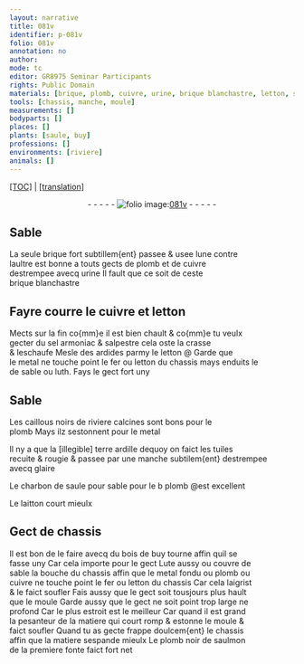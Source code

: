 ```yaml
---
layout: narrative
title: 081v
identifier: p-081v
folio: 081v
annotation: no
author:
mode: tc
editor: GR8975 Seminar Participants
rights: Public Domain
materials: [brique, plomb, cuivre, urine, brique blanchastre, letton, sel armoniac, salpestre, crasse, ardides, metal, fer, luth, caillous noirs de riviere calcines, terre ardille dequoy on faict les tuiles, glaire, charbon de saule, laitton, bois de buy, Lute, plomb noir de saulmon]
tools: [chassis, manche, moule]
measurements: []
bodyparts: []
places: []
plants: [saule, buy]
professions: []
environments: [riviere]
animals: []
---
```


<p><a href="{{ site.baseurl }}/diplomatic/">[TOC]</a> | <a href="{{ site.baseurl }}/texts/p-081v_tl/">[translation]</a></p><div class="folio" align="center">- - - - - <a href="http://gallica.bnf.fr/ark:/12148/btv1b10500001g/f168.image" target="_blank"><img src="https://cu-mkp.github.io/2017-workshop-edition/assets/photo-icon.png" alt="folio image: " style="display:inline-block; margin-bottom:-3px;"/>081v</a> - - - - - </div>  
  

## Sable

 
La seule <span class="m">brique</span> fort subtillem{ent} passee & usee lune contre<br/> laultre est bonne a touts gects de <span class="m">plomb</span> et de <span class="m">cuivre</span><br/> destrempee avecq <span class="m">urine</span> Il fault que ce soit de ceste<br/> <span class="m">brique blanchastre</span>
 
 
  

## Fayre courre le <span class="m">cuivre</span> et <span class="m">letton</span>

 
Mects sur la fin co{mm}e il est bien chault & co{mm}e tu veulx<br/> gecter du <span class="m">sel armoniac</span> & <span class="m">salpestre</span> cela oste la <span class="m">crasse</span><br/> & leschaufe Mesle des <span class="m">ardides</span> parmy le <span class="m">letton</span> @ Garde que<br/> le <span class="m">metal</span> ne touche point le <span class="m">fer</span> ou <span class="m">letton</span> du <span class="tl">chassis</span> mays enduits le<br/> de sable ou <span class="m">luth</span>. Fays le gect fort uny
 
 
  

## Sable

 
Les <span class="m">caillous noirs de <span class="env">riviere</span> calcines</span> sont bons pour le<br/> <span class="m">plomb</span> Mays ilz sestonnent pour le <span class="m">metal</span>
 
Il ny a que la <span class="del">[illegible]</span> <span class="m">terre ardille dequoy on faict les tuiles</span><br/> recuite & rougie & passee par une <span class="tl">manche</span> subtilem{ent} destrempee<br/> avecq <span class="m">glaire</span>
 
Le <span class="m">charbon de <span class="pa">saule</span></span> pour sable pour le <span class="del">b</span> <span class="m">plomb</span> @est excellent
 
Le <span class="m">laitton</span> court mieulx
 
 
  

## Gect de <span class="tl">chassis</span>

 
Il est bon de le faire avecq du <span class="m">bois de <span class="pa">buy</span></span> tourne affin quil se<br/> fasse uny Car cela importe pour le gect <span class="m">Lute</span> aussy ou couvre de<br/> sable la bouche du <span class="tl">chassis</span> affin que le <span class="m">metal</span> fondu ou <span class="m">plomb</span> ou<br/> <span class="m">cuivre</span> ne touche point le <span class="m">fer</span> ou <span class="m">letton</span> du <span class="tl">chassis</span> Car cela laigrist<br/> & le faict soufler Fais aussy que le gect soit tousjours plus hault<br/> que le <span class="tl">moule</span> Garde aussy que le gect ne soit point trop large ne<br/> profond Car le plus estroit est le meilleur Car quand il est grand<br/> la pesanteur de la matiere qui court romp & estonne le <span class="tl">moule</span> &<br/> faict soufler Quand tu as gecte frappe doulcem{ent} le <span class="tl">chassis</span><br/> affin que la matiere sespande mieulx Le <span class="m">plomb noir de saulmon</span><br/> de la premiere fonte faict fort net
 
